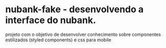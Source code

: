 ﻿# nubank-fake - desenvolvendo a interface do nubank.
projeto com o objetivo de desenvolver conhecimento sobre componentes estilizados (styled components) 
e css para mobile
